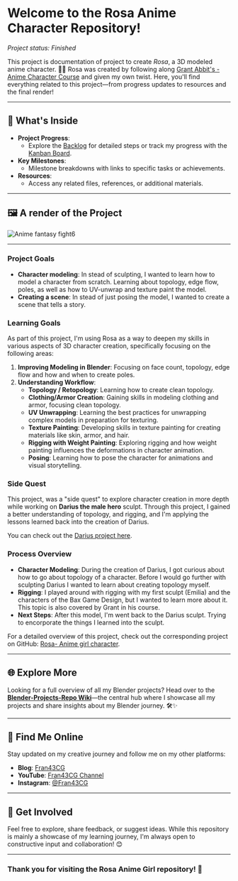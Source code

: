 # Welcome to the Rosa Anime Character Repository!
_Project status: Finished_

This project is documentation of project to create *Rosa*, a 3D modeled anime character. 🎨✨ Rosa was created by following along [Grant Abbit's - Anime Character Course](https://www.youtube.com/watch?v=KckpKgQjfyc) and given my own twist. Here, you'll find everything related to this project—from progress updates to resources and the final render!

---

## 📌 What's Inside

- **Project Progress**:
  - Explore the [Backlog](https://github.com/users/ux-fran/projects/65) for detailed steps or track my progress with the [Kanban Board](https://github.com/users/ux-fran/projects/65/views/2).
- **Key Milestones**:
  - Milestone breakdowns with links to specific tasks or achievements.
- **Resources**:
  - Access any related files, references, or additional materials.

---

## 🖼️ A render of the Project

![Anime fantasy fight6](https://github.com/user-attachments/assets/babf8e91-4fe6-4c7e-a3c1-41661c625dad)

---

### Project Goals

- **Character modeling**: In stead of sculpting, I wanted to learn how to model a character from scratch. Learning about topology, edge flow, poles, as well as how to UV-unwrap and texture paint the model.
- **Creating a scene**: In stead of just posing the model, I wanted to create a scene that tells a story.


### Learning Goals

As part of this project, I'm using Rosa as a way to deepen my skills in various aspects of 3D character creation, specifically focusing on the following areas:

1. **Improving Modeling in Blender**: Focusing on face count, topology, edge flow and how and when to create poles.
2. **Understanding Workflow**: 
   - **Topology / Retopology**: Learning how to create clean topology.
   - **Clothing/Armor Creation**: Gaining skills in modeling clothing and armor, focusing clean topology.
   - **UV Unwrapping**: Learning the best practices for unwrapping complex models in preparation for texturing.
   - **Texture Painting**: Developing skills in texture painting for creating materials like skin, armor, and hair.
   - **Rigging with Weight Painting**: Exploring rigging and how weight painting influences the deformations in character animation.
   - **Posing**: Learning how to pose the character for animations and visual storytelling.

### Side Quest

This project, was a "side quest" to explore character creation in more depth while working on **Darius the male hero** sculpt. Through this project, I gained a better understanding of topology, and rigging, and I'm applying the lessons learned back into the creation of Darius.

You can check out the [Darius project here](https://github.com/ux-fran/darius-male-hero-sculpt-repo).

### Process Overview

- **Character Modeling**: During the creation of Darius, I got curious about how to go about topology of a character. Before I would go further with sculpting Darius I wanted to learn about creating topology myself.
- **Rigging**: I played around with rigging with my first sculpt (Emilia) and the characters of the Bax Game Design, but I wanted to learn more about it. This topic is also covered by Grant in his course. 
- **Next Steps**: After this model, I'm went back to the Darius sculpt. Trying to encorporate the things I learned into the sculpt.

For a detailed overview of this project, check out the corresponding project on GitHub: [Rosa- Anime girl character](https://github.com/users/ux-fran/projects/68/views/1).

---

## 🌐 Explore More

Looking for a full overview of all my Blender projects? Head over to the **[Blender-Projects-Repo Wiki](https://github.com/ux-fran/blender-projects-main-hub-repo/wiki)**—the central hub where I showcase all my projects and share insights about my Blender journey. 🛠️✨

---

## 🔗 Find Me Online

Stay updated on my creative journey and follow me on my other platforms:

- **Blog**: [Fran43CG](https://www.fran43cg.com)  
- **YouTube**: [Fran43CG Channel](https://www.youtube.com/@Fran43CG)  
- **Instagram**: [@Fran43CG](https://www.instagram.com/fran43cg/)  

---

## 🤝 Get Involved

Feel free to explore, share feedback, or suggest ideas. While this repository is mainly a showcase of my learning journey, I'm always open to constructive input and collaboration! 😊

---

### Thank you for visiting the Rosa Anime Girl repository! 🎉

